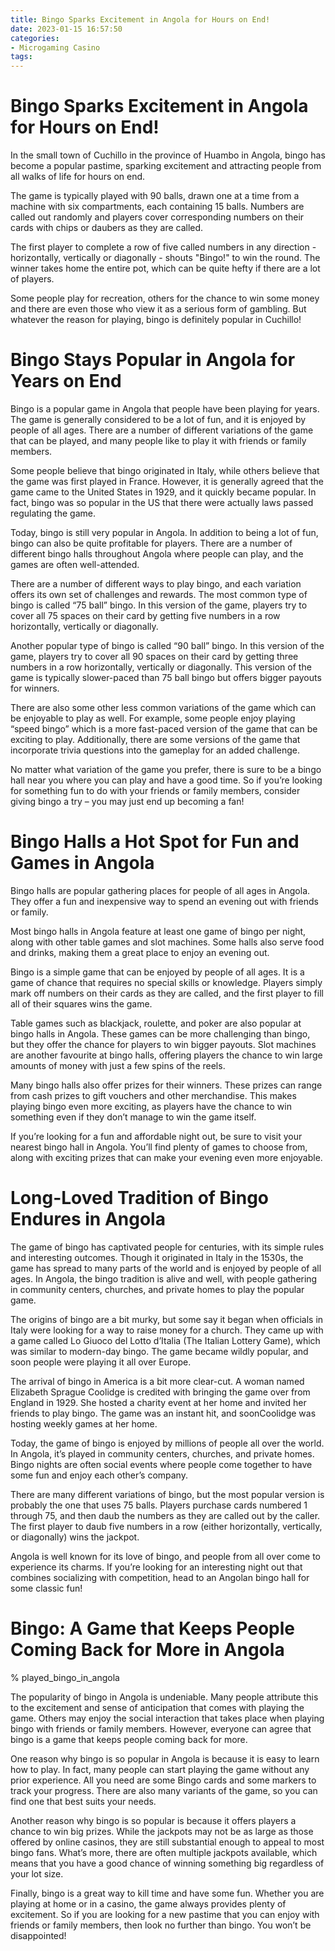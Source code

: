 ```yaml
---
title: Bingo Sparks Excitement in Angola for Hours on End!
date: 2023-01-15 16:57:50
categories:
- Microgaming Casino
tags:
---
```



#  Bingo Sparks Excitement in Angola for Hours on End!

In the small town of Cuchillo in the province of Huambo in Angola, bingo has become a popular pastime, sparking excitement and attracting people from all walks of life for hours on end.

The game is typically played with 90 balls, drawn one at a time from a machine with six compartments, each containing 15 balls. Numbers are called out randomly and players cover corresponding numbers on their cards with chips or daubers as they are called.

The first player to complete a row of five called numbers in any direction - horizontally, vertically or diagonally - shouts "Bingo!" to win the round. The winner takes home the entire pot, which can be quite hefty if there are a lot of players.

Some people play for recreation, others for the chance to win some money and there are even those who view it as a serious form of gambling. But whatever the reason for playing, bingo is definitely popular in Cuchillo!

#  Bingo Stays Popular in Angola for Years on End

Bingo is a popular game in Angola that people have been playing for years. The game is generally considered to be a lot of fun, and it is enjoyed by people of all ages. There are a number of different variations of the game that can be played, and many people like to play it with friends or family members.

Some people believe that bingo originated in Italy, while others believe that the game was first played in France. However, it is generally agreed that the game came to the United States in 1929, and it quickly became popular. In fact, bingo was so popular in the US that there were actually laws passed regulating the game.

Today, bingo is still very popular in Angola. In addition to being a lot of fun, bingo can also be quite profitable for players. There are a number of different bingo halls throughout Angola where people can play, and the games are often well-attended.

There are a number of different ways to play bingo, and each variation offers its own set of challenges and rewards. The most common type of bingo is called “75 ball” bingo. In this version of the game, players try to cover all 75 spaces on their card by getting five numbers in a row horizontally, vertically or diagonally.

Another popular type of bingo is called “90 ball” bingo. In this version of the game, players try to cover all 90 spaces on their card by getting three numbers in a row horizontally, vertically or diagonally. This version of the game is typically slower-paced than 75 ball bingo but offers bigger payouts for winners.

There are also some other less common variations of the game which can be enjoyable to play as well. For example, some people enjoy playing “speed bingo” which is a more fast-paced version of the game that can be exciting to play. Additionally, there are some versions of the game that incorporate trivia questions into the gameplay for an added challenge.

No matter what variation of the game you prefer, there is sure to be a bingo hall near you where you can play and have a good time. So if you’re looking for something fun to do with your friends or family members, consider giving bingo a try – you may just end up becoming a fan!

#  Bingo Halls a Hot Spot for Fun and Games in Angola

Bingo halls are popular gathering places for people of all ages in Angola. They offer a fun and inexpensive way to spend an evening out with friends or family.

Most bingo halls in Angola feature at least one game of bingo per night, along with other table games and slot machines. Some halls also serve food and drinks, making them a great place to enjoy an evening out.

Bingo is a simple game that can be enjoyed by people of all ages. It is a game of chance that requires no special skills or knowledge. Players simply mark off numbers on their cards as they are called, and the first player to fill all of their squares wins the game.

Table games such as blackjack, roulette, and poker are also popular at bingo halls in Angola. These games can be more challenging than bingo, but they offer the chance for players to win bigger payouts. Slot machines are another favourite at bingo halls, offering players the chance to win large amounts of money with just a few spins of the reels.

Many bingo halls also offer prizes for their winners. These prizes can range from cash prizes to gift vouchers and other merchandise. This makes playing bingo even more exciting, as players have the chance to win something even if they don’t manage to win the game itself.

If you’re looking for a fun and affordable night out, be sure to visit your nearest bingo hall in Angola. You’ll find plenty of games to choose from, along with exciting prizes that can make your evening even more enjoyable.

#  Long-Loved Tradition of Bingo Endures in Angola

The game of bingo has captivated people for centuries, with its simple rules and interesting outcomes. Though it originated in Italy in the 1530s, the game has spread to many parts of the world and is enjoyed by people of all ages. In Angola, the bingo tradition is alive and well, with people gathering in community centers, churches, and private homes to play the popular game.

The origins of bingo are a bit murky, but some say it began when officials in Italy were looking for a way to raise money for a church. They came up with a game called Lo Giuoco del Lotto d’Italia (The Italian Lottery Game), which was similar to modern-day bingo. The game became wildly popular, and soon people were playing it all over Europe.

The arrival of bingo in America is a bit more clear-cut. A woman named Elizabeth Sprague Coolidge is credited with bringing the game over from England in 1929. She hosted a charity event at her home and invited her friends to play bingo. The game was an instant hit, and soonCoolidge was hosting weekly games at her home.

Today, the game of bingo is enjoyed by millions of people all over the world. In Angola, it’s played in community centers, churches, and private homes. Bingo nights are often social events where people come together to have some fun and enjoy each other’s company.

There are many different variations of bingo, but the most popular version is probably the one that uses 75 balls. Players purchase cards numbered 1 through 75, and then daub the numbers as they are called out by the caller. The first player to daub five numbers in a row (either horizontally, vertically, or diagonally) wins the jackpot.

Angola is well known for its love of bingo, and people from all over come to experience its charms. If you’re looking for an interesting night out that combines socializing with competition, head to an Angolan bingo hall for some classic fun!

#  Bingo: A Game that Keeps People Coming Back for More in Angola

% played_bingo_in_angola

The popularity of bingo in Angola is undeniable. Many people attribute this to the excitement and sense of anticipation that comes with playing the game. Others may enjoy the social interaction that takes place when playing bingo with friends or family members. However, everyone can agree that bingo is a game that keeps people coming back for more.

One reason why bingo is so popular in Angola is because it is easy to learn how to play. In fact, many people can start playing the game without any prior experience. All you need are some Bingo cards and some markers to track your progress. There are also many variants of the game, so you can find one that best suits your needs.

Another reason why bingo is so popular is because it offers players a chance to win big prizes. While the jackpots may not be as large as those offered by online casinos, they are still substantial enough to appeal to most bingo fans. What’s more, there are often multiple jackpots available, which means that you have a good chance of winning something big regardless of your lot size.

Finally, bingo is a great way to kill time and have some fun. Whether you are playing at home or in a casino, the game always provides plenty of excitement. So if you are looking for a new pastime that you can enjoy with friends or family members, then look no further than bingo. You won’t be disappointed!